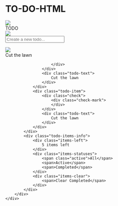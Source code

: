 # TO-DO-HTML
<!DOCTYPE html>
<html lang="en">
<head>
    <meta charset="UTF-8">
    <meta http-equiv="X-UA-Compatible" content="IE=edge">
    <meta name="viewport" content="width=device-width, initial-scale=1.0">
    <link rel="preconnect" href="https://fonts.googleapis.com">
    <link rel="preconnect" href="https://fonts.gstatic.com" crossorigin>
    <link href="https://fonts.googleapis.com/css2?family=Josefin+Sans:wght@400;700&display=swap" rel="stylesheet">
    <title>To Do List App</title>
    <link rel="stylesheet" href="style.css">
    <script src="https://www.gstatic.com/firebasejs/8.10.0/firebase-app.js"></script>
    <script src="https://www.gstatic.com/firebasejs/8.10.0/firebase-firestore.js"></script>
    <script src="https://www.gstatic.com/firebasejs/8.10.0/firebase-analytics.js"></script>
    <script src="./firebase.js"></script>
    <script src="./script.js"></script>
</head>
<body>
    <div class="background-image">
        <img src="assets/bg-desktop-dark.jpg">
    </div>
    <div class="container">
        <div class="header">
            <div class="title">
                TODO
            </div>
            <div class="theme">
                <img src="assets/icon-sun.svg">
            </div>
        </div>
        <div class="new-todo">
            <div class="check">
                <div class="check-mark">
                </div>
            </div>
            <div class="new-todo-input">
                <form onsubmit="addItem(event)">
                    <input id="todo-input" type="text" placeholder="Create a new todo..." />
                </form>
            </div>
        </div>
        <div class="todo-items-wrapper">
            <div class="todo-items">
                <div class="todo-item">
                    <div class="check">
                        <div class="check-mark checked">
                            <img src="assets/icon-check.svg">
                        </div>
                    </div>
                    <div class="todo-text checked">
                        Cut the lawn
                    </div>
                </div>
                <div class="todo-item">
                    <div class="check">
                        <div class="check-mark">
                            
                        </div>
                    </div>
                    <div class="todo-text">
                        Cut the lawn
                    </div>
                </div>
                <div class="todo-item">
                    <div class="check">
                        <div class="check-mark">
                        </div>
                    </div>
                    <div class="todo-text">
                        Cut the lawn
                    </div>
                </div>
            </div>
            <div class="todo-items-info">
                <div class="items-left">
                    5 items left
                </div>
                <div class="items-statuses">
                    <span class="active">All</span>
                    <span>Active</span>
                    <span>Completed</span>
                </div>
                <div class="items-clear">
                    <span>Clear Completed</span>
                </div>
            </div>
        </div>
    </div>
    

    
</body>
</html>
